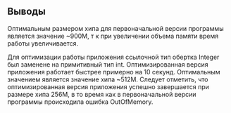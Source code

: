 ## Выводы

Оптимальным размером хипа для первоначальной версии программы является значение ~900M, т к при увеличении объема памяти 
время работы увеличивается.

Для оптимизации работы приложения ссылочной тип обертка Integer был заменене на примитивный тип int.
Оптимизированная версия приложения работает быстрее примерно на 10 секунд.  Оптимальным значением 
является значение хипа ~512M. Следует отметить, что оптимизированная версия приложения успешно завершается при 
размере хипа 256M, в то время как в первоначальной версии программы происходила ошибка OutOfMemory. 
